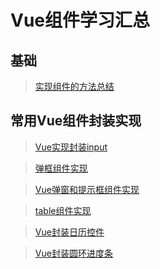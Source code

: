 <!--
 * @Description: 基础Vue组件实现汇总
 * @Date: 2019-08-10 01:46:28
 * @LastEditors: phoebus
 * @LastEditTime: 2019-08-15 10:50:25
 -->
# Vue组件学习汇总

## 基础

> [实现组件的方法总结](知识笔记/大前端/框架/Vue/Vue组件/实现组件的方法总结.md)

## 常用Vue组件封装实现

> [Vue实现封装input](知识笔记/大前端/框架/Vue/Vue组件/Vue实现封装input.md)

> [弹框组件实现](知识笔记/大前端/框架/Vue/Vue组件/弹框组件实现.md)

> [Vue弹窗和提示框组件实现](知识笔记/大前端/框架/Vue/Vue组件/Vue弹窗和提示框组件实现.md)

> [table组件实现](知识笔记/大前端/框架/Vue/Vue组件/table组件实现.md)

> [Vue封装日历控件](知识笔记/大前端/框架/Vue/Vue组件/Vue封装日历控件.md)

> [Vue封装圆环进度条](知识笔记/大前端/框架/Vue/Vue组件/Vue封装圆环进度条.md)
